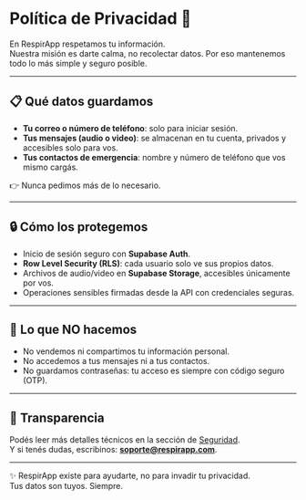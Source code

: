 # Política de Privacidad 🤍

En RespirApp respetamos tu información.  
Nuestra misión es darte calma, no recolectar datos. Por eso mantenemos todo lo más simple y seguro posible.

---

## 📋 Qué datos guardamos
- **Tu correo o número de teléfono**: solo para iniciar sesión.  
- **Tus mensajes (audio o video)**: se almacenan en tu cuenta, privados y accesibles solo para vos.  
- **Tus contactos de emergencia**: nombre y número de teléfono que vos mismo cargás.  

👉 Nunca pedimos más de lo necesario.

---

## 🔒 Cómo los protegemos
- Inicio de sesión seguro con **Supabase Auth**.  
- **Row Level Security (RLS)**: cada usuario solo ve sus propios datos.  
- Archivos de audio/video en **Supabase Storage**, accesibles únicamente por vos.  
- Operaciones sensibles firmadas desde la API con credenciales seguras.

---

## 🚫 Lo que NO hacemos
- No vendemos ni compartimos tu información personal.  
- No accedemos a tus mensajes ni a tus contactos.  
- No guardamos contraseñas: tu acceso es siempre con código seguro (OTP).

---

## 🤝 Transparencia
Podés leer más detalles técnicos en la sección de [Seguridad](../seguridad.md).  
Y si tenés dudas, escribinos: **soporte@respirapp.com**.

---

✨ RespirApp existe para ayudarte, no para invadir tu privacidad.  
Tus datos son tuyos. Siempre.
